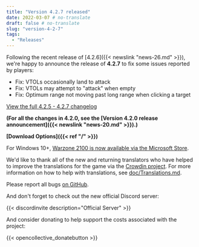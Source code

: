 ```yaml
---
title: "Version 4.2.7 released"
date: 2022-03-07 # no-translate
draft: false # no-translate
slug: "version-4-2-7"
tags:
  - "Releases"
---
```


Following the recent release of  [4.2.6]({{< newslink "news-26.md" >}}), we're happy to announce the release of **4.2.7** to fix some issues reported by players:

- Fix: VTOLs occasionally land to attack
- Fix: VTOLs may attempt to "attack" when empty
- Fix: Optimum range not moving past long range when clicking a target

[View the full 4.2.5 - 4.2.7 changelog](https://github.com/Warzone2100/warzone2100/raw/4.2.7/ChangeLog)

**(For all the changes in 4.2.0, see the [Version 4.2.0 release announcement]({{< newslink "news-20.md" >}}).)**

**[Download Options]({{< ref "/" >}})**

For Windows 10+, [Warzone 2100 is now available via the Microsoft Store](https://www.microsoft.com/store/apps/9MW0Z4MPCS8C).

We'd like to thank all of the new and returning translators who have helped to improve the translations for the game via the [Crowdin project](https://crowdin.com/project/warzone2100). For more information on how to help with translations, see [doc/Translations.md](https://github.com/Warzone2100/warzone2100/blob/master/doc/Translations.md#how-do-i-help-translate).

Please report all bugs [on GitHub](https://github.com/Warzone2100/warzone2100/issues).

And don't forget to check out the new official Discord server:

{{< discordinvite description="Official Server" >}}

And consider donating to help support the costs associated with the project:

{{< opencollective_donatebutton >}}
